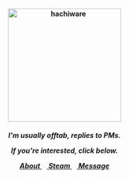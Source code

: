 <h4 align="center">
<img src="https://i.scdn.co/image/ab67616d0000b2730e8f8f5edbbf6302c48a1d6d"width="230" height="230" alt="hachiware">
<br>
</h4>
<h5 align="center">
  I'm usually offtab, replies to PMs.
<p align> If you're interested, click below. </p>
  
<a href=https://rentry.co/su> About </a>⠀<a href=https://steamcommunity.com/id/katocha/> Steam </a>⠀<a href=https://neospring.org/@gantz> Message </a>
